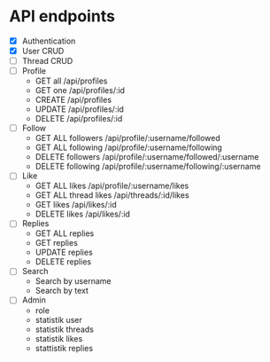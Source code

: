 # API endpoints

- [x] Authentication
- [x] User CRUD
- [ ] Thread CRUD
- [ ] Profile
  - GET all /api/profiles
  - GET one /api/profiles/:id
  - CREATE /api/profiles
  - UPDATE /api/profiles/:id
  - DELETE /api/profiles/:id
- [ ] Follow
  - GET ALL followers /api/profile/:username/followed
  - GET ALL following /api/profile/:username/following
  - DELETE followers /api/profile/:username/followed/:username
  - DELETE following /api/profile/:username/following/:username
- [ ] Like
  - GET ALL likes /api/profile/:username/likes
  - GET ALL thread likes /api/threads/:id/likes
  - GET likes /api/likes/:id
  - DELETE likes /api/likes/:id
- [ ] Replies
  - GET ALL replies
  - GET replies
  - UPDATE replies
  - DELETE replies
- [ ] Search
  - Search by username
  - Search by text
- [ ] Admin
  - role
  - statistik user
  - statistik threads
  - statistik likes
  - stattistik replies
